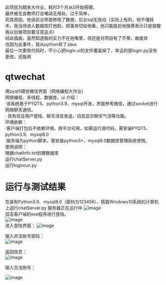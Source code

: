 此项目为期末大作业，耗时3个月从0开始搭建，  
最终被无良教师打击嘲讽无用处、过于简单，  
究其原因，他说前台界面修改了数据，后台sql无改动（实际上有的，他不懂技术，我当场进入数据库打他脸，把事务切给他看，他只能尴尬地挽尊表示只是提醒我以后做项目要注意这点）  
经此插曲，虽然知道我的实力不在他嘴里，但还是对项目有了芥蒂，故废弃  
也因为此事件，我从python转了Java  
最后一次更改代码时，不小心把login.ui的文件覆盖掉了，幸运的是login.py没有更改，还能用  
# qtwechat
用pyqt5模仿微信界面（网络编程大作业）  
网络编程、多线程、数据库、ui
介绍：  
·该系统基于PYQT5、python3.9、mysql开发，界面参考微信，通过socket进行网络聊天通信。  
·	具有验证用户登陆、聊天消息发送、动态显示聊天气泡等功能。  
环境依赖：  
·客户端打包后不依赖环境，跨平台可用，如需运行源代码，需安装PYQT5、python3.9、mysql8.0  
·服务端为python脚本，需安装python3+，mysql8.0数据库管理系统使用。    
使用说明：  
根据chatInfo.txt创建数据库  
运行chatServer.py  
运行loginrun.py  
# 运行与测试结果
在装有Python3.9、mysql8.0（密码为123456）、搭载Windows10系统的计算机上运行chatServer.py
服务器正在运行中
![image](https://user-images.githubusercontent.com/50273609/135586096-ef13732f-766b-4403-91f9-128e2ec0791f.png)  
双击客户端的exe程序进行登陆。  
![image](https://user-images.githubusercontent.com/50273609/135586190-f3f20a1d-ed49-4357-a9ec-00df026c539d.png)  
进入登陆界面：
 ![image](https://user-images.githubusercontent.com/50273609/135586218-81b8ddd0-93d4-416f-a8f4-46d7f882e7d7.png)  

输入非法账号密码：  
![image](https://user-images.githubusercontent.com/50273609/135586239-51fb7723-6e91-4469-83f1-5bdf961af097.png)

 返回信息：  
 ![image](https://user-images.githubusercontent.com/50273609/135586257-76584fd3-2fad-45ed-9588-96dd2b14f18e.png)

 输入合法账号：  
 
 ![image](https://user-images.githubusercontent.com/50273609/135586280-55941d51-8aa5-4db8-9a38-e266e37ee7df.png)  




